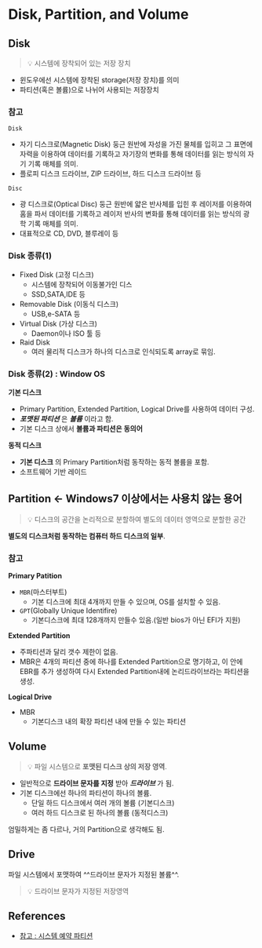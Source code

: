 # Disk, Partition, and Volume

## Disk

> 💡 시스템에 장착되어 있는 저장 장치

- 윈도우에선 시스템에 장착된 storage(저장 장치)를 의미
- 파티션(혹은 볼륨)으로 나뉘어 사용되는 저장장치

### **참고**
    
`Disk`

- 자기 디스크로(Magnetic Disk) 둥근 원반에 자성을 가진 물체를 입히고 그 표면에 자력을 이용하여 데이터를 기록하고 자기장의 변화를 통해 데이터를 읽는 방식의 자기 기록 매체를 의미.
- 플로피 디스크 드라이브, ZIP 드라이브, 하드 디스크 드라이브 등
    
`Disc`    
- 광 디스크로(Optical Disc) 둥근 원반에 얇은 반사체를 입힌 후 레이저를 이용하여 홈을 파서 데이터를 기록하고 레이저 반사의 변화를 통해 데이터를 읽는 방식의 광학 기록 매체를 의미.
- 대표적으로 CD, DVD, 블루레이 등

### Disk 종류(1)

- Fixed Disk (고정 디스크)
    - 시스템에 장착되어 이동불가인 디스
    - SSD,SATA,IDE 등
- Removable Disk (이동식 디스크)
    - USB,e-SATA 등
- Virtual Disk (가상 디스크)
    - Daemon이나 ISO 툴 등
- Raid Disk
    - 여러 물리적 디스크가 하나의 디스크로 인식되도록 array로 묶임.
        
### Disk 종류(2) : Window OS
    
**기본 디스크**

- Primary Partition, Extended Partition, Logical Drive를 사용하여 데이터 구성.
- ***포맷된 파티션*** 은 ***볼륨*** 이라고 함.
- 기본 디스크 상에서 **볼륨과 파티션은 동의어**

**동적 디스크**

- **기본 디스크** 의 Primary Partition처럼 동작하는 동적 볼륨을 포함.
- 소프트웨어 기반 레이드

## Partition ← Windows7 이상에서는 사용치 않는 용어

>💡 디스크의 공간을 논리적으로 분할하여 별도의 데이터 영역으로 분할한 공간

**별도의 디스크처럼 동작하는 컴퓨터 하드 디스크의 일부**.

### 참고
    
**Primary Patition**

- `MBR`(마스터부트)
    - 기본 디스크에 최대 4개까지 만들 수 있으며, OS를 설치할 수 있음.
- `GPT`(Globally Unique Identifire)
    - 기본디스크에 최대 128개까지 만들수 있음.(일반 bios가 아닌 EFI가 지원)

**Extended Partition**

- 주파티션과 달리 갯수 제한이 없음.
- MBR은 4개의 파티션 중에 하나를 Extended Partition으로 명기하고, 이 안에 EBR를 추가 생성하여 다시 Extended Partition내에 논리드라이브라는 파티션을 생성.

**Logical Drive**

- MBR
    - 기본디스크 내의 확장 파티션 내에 만들 수 있는 파티션

## Volume

>💡 파일 시스템으로 **포맷된 디스크 상의 저장 영역**.

- 일반적으로 **드라이브 문자를 지정** 받아 ***드라이브*** 가 됨.
- 기본 디스크에선 하나의 파티션이 하나의 볼륨.
    - 단일 하드 디스크에서 여러 개의 볼륨 (기본디스크)
    - 여러 하드 디스크로 된 하나의 볼륨 (동적디스크)

엄밀하게는 좀 다르나, 거의 Partition으로 생각해도 됨.

## Drive

파일 시스템에서 포맷하여 ^^드라이브 문자가 지정된 볼륨^^.

>💡 드라이브 문자가 지정된 저장영역

## References

* [참고 : 시스템 예약 파티션](https://www.notion.so/e22501de011f43ca88c418cdddbbe929)